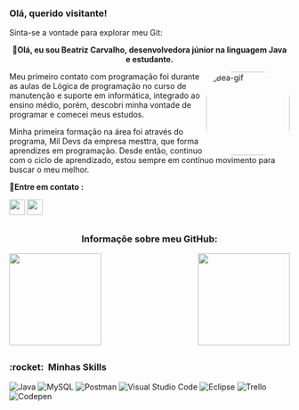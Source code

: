 ### Olá, querido visitante! 
<p align="left"> Sinta-se a vontade para explorar meu Git: </p>


<p align="center"> <strong>
  🦉Olá, eu sou Beatriz Carvalho, desenvolvedora júnior na linguagem Java e estudante. </strong> </P>


<img align="right" alt="Bea-gif" height="150" style="border-radius:50px;" src="https://user-images.githubusercontent.com/112733336/217351599-689684af-68e4-424d-b1ba-b35d556659fc.gif">

<p align="left"> 
Meu primeiro contato com programação foi durante as aulas de Lógica de programação no curso de manutenção e suporte em informática, integrado ao ensino médio, porém, descobri minha vontade de programar e comecei meus estudos.</p>
<p>Minha primeira formação na área foi através do programa, Mil Devs da empresa mesttra, que forma aprendizes em programação. Desde então, continuo com o ciclo de aprendizado, estou
sempre em contínuo movimento para buscar o meu melhor.</p>																					

<p> <strong >📩Entre em contato :</strong>                                                    
<p>

<div align="left"> 
  <a href = "mailto:beatrizdesouzacarvalho@outlook.com"><img  height="28cm" src="https://img.shields.io/badge/Outlook-email-blue" target="_blank"></a>
  <a href="https://www.linkedin.com/in/beatriz-de-souza-carvalho/" target="_blank"><img height="28cm" src="https://img.shields.io/badge/-LinkedIn-%230077B5?style=for-the-badge&logo=linkedin&logoColor=white" target="_blank"></a>    
</div>	
																																									
##
<h3 align="center">Informaçõe sobre meu GitHub:</h3> 

<a align="center" href="https://github.com/BeatrizSouz/github-readme-stats" >
  <img height="165cm"   src="https://github-readme-stats.vercel.app/api?username=BeatrizSouz&count_private=true&show_icons=true&theme=aura_dark">
  <img height="165cm"  align="right" src="https://github-readme-stats.vercel.app/api/top-langs/?username=BeatrizSouz&layout=compact&theme=aura_dark">
</a>             


##

<h3> :rocket: &nbsp;Minhas Skills </h3>


  ![Java](https://img.shields.io/badge/-Java-333333?style=flat&logo=Java&logoColor=007396)
  ![MySQL](https://img.shields.io/badge/-MySQL-333333?style=flat&logo=mysql)
  ![Postman](https://img.shields.io/badge/-Postman-333333?style=flat&logo=postman)
  ![Visual Studio Code](https://img.shields.io/badge/-Visual%20Studio%20Code-333333?style=flat&logo=visual-studio-code&logoColor=007ACC)
  ![Eclipse](https://img.shields.io/badge/-Eclipse-333333?style=flat&logo=eclipse-ide&logoColor=2C2255)
  ![Trello](https://img.shields.io/badge/-Trello-333333?style=flat&logo=trello&logoColor=007ACC)
  ![Codepen](https://img.shields.io/badge/Codepen-000000?style=for-the-badge&logo=codepen&logoColor=white)
  																																																												




